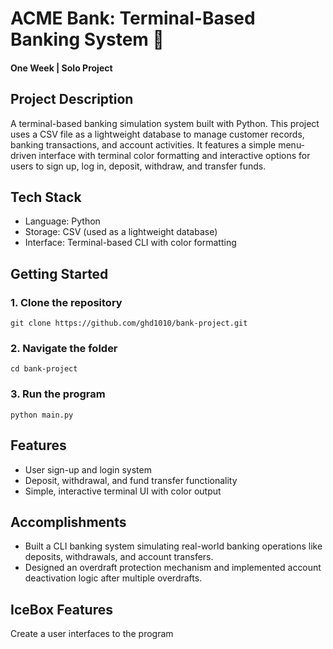 #  ACME Bank: Terminal-Based Banking System 💸
#### One Week | Solo Project
## Project Description
A terminal-based banking simulation system built with Python. This project uses a CSV file as a lightweight database to manage customer records, banking transactions, and account activities. It features a simple menu-driven interface with terminal color formatting and interactive options for users to sign up, log in, deposit, withdraw, and transfer funds. 
## Tech Stack
* Language: Python
* Storage: CSV (used as a lightweight database)
* Interface: Terminal-based CLI with color formatting
## Getting Started
### 1. Clone the repository
`git clone https://github.com/ghd1010/bank-project.git`
### 2. Navigate the folder
`cd bank-project`
### 3. Run the program
`python main.py`
## Features
* User sign-up and login system
* Deposit, withdrawal, and fund transfer functionality
* Simple, interactive terminal UI with color output
## Accomplishments
* Built a CLI banking system simulating real-world banking operations like deposits, withdrawals, and account transfers.
*	Designed an overdraft protection mechanism and implemented account deactivation logic after multiple overdrafts.
## IceBox Features
Create a user interfaces to the program
